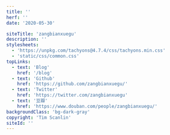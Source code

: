 ```yaml
---
title: ''
herf: ''
date: '2020-05-30'

siteTitle: 'zangbianxuegu'
description: ''
stylesheets:
  - 'https://unpkg.com/tachyons@4.7.4/css/tachyons.min.css'
  - 'static/css/common.css'
topLinks:
  - text: 'Blog'
    href: '/blog'
  - text: 'Github'
    href: 'https://github.com/zangbianxuegu/'
  - text: 'Twitter'
    href: 'https://twitter.com/zangbianxuegu'
  - text: '豆瓣'
    href: 'https://www.douban.com/people/zangbianxuegu/'
backgroundClass: 'bg-dark-gray'
copyright: 'Tim Scanlin'
siteId: ''
---
```

